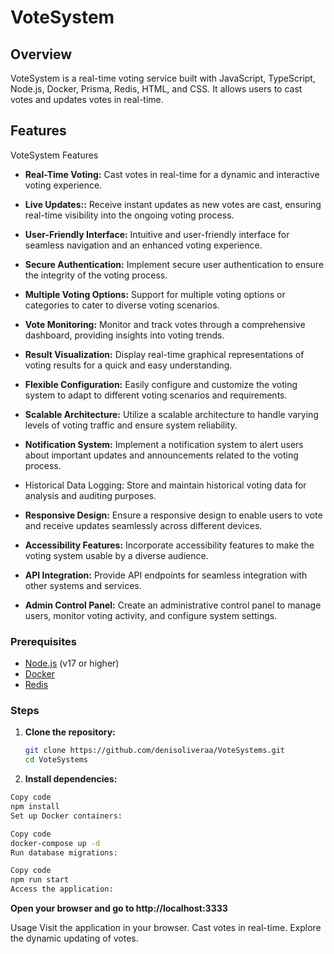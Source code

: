 # VoteSystem

## Overview

VoteSystem is a real-time voting service built with JavaScript, TypeScript, Node.js, Docker, Prisma, Redis, HTML, and CSS. It allows users to cast votes and updates votes in real-time.

## Features
VoteSystem Features

- **Real-Time Voting:**
Cast votes in real-time for a dynamic and interactive voting experience.

- **Live Updates::**
Receive instant updates as new votes are cast, ensuring real-time visibility into the ongoing voting process.

- **User-Friendly Interface:**
Intuitive and user-friendly interface for seamless navigation and an enhanced voting experience.

- **Secure Authentication:**
Implement secure user authentication to ensure the integrity of the voting process.

- **Multiple Voting Options:**
Support for multiple voting options or categories to cater to diverse voting scenarios.

- **Vote Monitoring:**
Monitor and track votes through a comprehensive dashboard, providing insights into voting trends.

- **Result Visualization:**
Display real-time graphical representations of voting results for a quick and easy understanding.

- **Flexible Configuration:**
Easily configure and customize the voting system to adapt to different voting scenarios and requirements.

- **Scalable Architecture:**
Utilize a scalable architecture to handle varying levels of voting traffic and ensure system reliability.

- **Notification System:**
Implement a notification system to alert users about important updates and announcements related to the voting process.

- Historical Data Logging:
Store and maintain historical voting data for analysis and auditing purposes.

- **Responsive Design:**
Ensure a responsive design to enable users to vote and receive updates seamlessly across different devices.

- **Accessibility Features:**
Incorporate accessibility features to make the voting system usable by a diverse audience.

- **API Integration:**
Provide API endpoints for seamless integration with other systems and services.

- **Admin Control Panel:**
Create an administrative control panel to manage users, monitor voting activity, and configure system settings.


### Prerequisites

- [Node.js](https://nodejs.org/) (v17 or higher)
- [Docker](https://www.docker.com/)
- [Redis](https://redis.io/download)

### Steps

1. **Clone the repository:**

   ```bash
   git clone https://github.com/denisoliveraa/VoteSystems.git
   cd VoteSystems
   ```
   
2. **Install dependencies:**

```bash
Copy code
npm install
Set up Docker containers:
```

```bash
Copy code
docker-compose up -d
Run database migrations:
```

```bash
Copy code
npm run start
Access the application:
```

**Open your browser and go to http://localhost:3333**

Usage
Visit the application in your browser.
Cast votes in real-time.
Explore the dynamic updating of votes.

